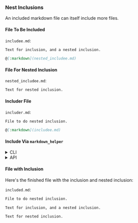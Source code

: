 ### Nest Inclusions

An included markdown file can itself include more files.

#### File To Be Included

```includee.md```:
```markdown
Text for inclusion, and a nested inclusion.

@[:markdown](nested_includee.md)
```

#### File For Nested Inclusion

```nested_includee.md```:
```markdown
Text for nested inclusion.
```

#### Includer File

```includer.md```:
```markdown
File to do nested inclusion.

@[:markdown](includee.md)
```

#### Include Via <code>markdown_helper</code>
<details>
<summary>CLI</summary>
```sh
markdown_helper include --pristine includer.md included.md
```
(Option ```--pristine``` suppresses comment insertion.)
</details>
<details>
<summary>API</summary>
##### Ruby Code
```include.rb```:
```ruby
require 'markdown_helper'

# Option :pristine suppresses comment insertion.
markdown_helper = MarkdownHelper.new(:pristine => true)
markdown_helper.include('includer.md', 'included.md')
```
```
</details>

#### File with Inclusion

Here's the finished file with the inclusion and nested inclusion:

```included.md```:
```markdown
File to do nested inclusion.

Text for inclusion, and a nested inclusion.

Text for nested inclusion.
```
